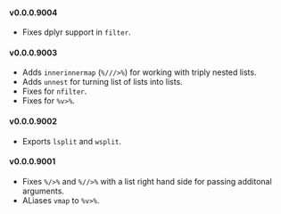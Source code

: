 #### v0.0.0.9004

* Fixes dplyr support in `filter`.

#### v0.0.0.9003

* Adds `innerinnermap` (`%///>%`) for working with triply nested lists.
* Adds `unnest` for turning list of lists into lists.
* Fixes for `nfilter`.
* Fixes for `%v>%`.

#### v0.0.0.9002

* Exports `lsplit` and `wsplit`.

#### v0.0.0.9001

* Fixes `%/>%` and `%//>%` with a list right hand side for passing additonal arguments.
* ALiases `vmap` to `%v>%`.

